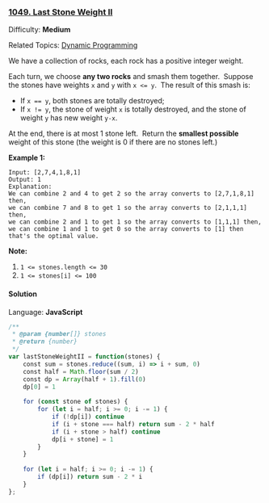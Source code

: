 ### [1049\. Last Stone Weight II](https://leetcode.com/problems/last-stone-weight-ii/)

Difficulty: **Medium**  

Related Topics: [Dynamic Programming](https://leetcode.com/tag/dynamic-programming/)


We have a collection of rocks, each rock has a positive integer weight.

Each turn, we choose **any two rocks** and smash them together.  Suppose the stones have weights `x` and `y` with `x <= y`.  The result of this smash is:

*   If `x == y`, both stones are totally destroyed;
*   If `x != y`, the stone of weight `x` is totally destroyed, and the stone of weight `y` has new weight `y-x`.

At the end, there is at most 1 stone left.  Return the **smallest possible** weight of this stone (the weight is 0 if there are no stones left.)

**Example 1:**

```
Input: [2,7,4,1,8,1]
Output: 1
Explanation: 
We can combine 2 and 4 to get 2 so the array converts to [2,7,1,8,1] then,
we can combine 7 and 8 to get 1 so the array converts to [2,1,1,1] then,
we can combine 2 and 1 to get 1 so the array converts to [1,1,1] then,
we can combine 1 and 1 to get 0 so the array converts to [1] then that's the optimal value.
```

**Note:**

1.  `1 <= stones.length <= 30`
2.  `1 <= stones[i] <= 100`


#### Solution

Language: **JavaScript**

```javascript
/**
 * @param {number[]} stones
 * @return {number}
 */
var lastStoneWeightII = function(stones) {
    const sum = stones.reduce((sum, i) => i + sum, 0)
    const half = Math.floor(sum / 2)
    const dp = Array(half + 1).fill(0)
    dp[0] = 1
    
    for (const stone of stones) {
        for (let i = half; i >= 0; i -= 1) {
            if (!dp[i]) continue
            if (i + stone === half) return sum - 2 * half
            if (i + stone > half) continue
            dp[i + stone] = 1
        }
    }
    
    for (let i = half; i >= 0; i -= 1) {
        if (dp[i]) return sum - 2 * i
    }
};
```